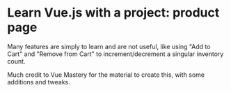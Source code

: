 # Learn Vue.js with a project: product page

Many features are simply to learn and are not useful, like using "Add to Cart" and "Remove from Cart" to increment/decrement a singular inventory count.

Much credit to Vue Mastery for the material to create this, with some additions and tweaks.
